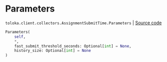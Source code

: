 # Parameters
`toloka.client.collectors.AssignmentSubmitTime.Parameters` | [Source code](https://github.com/Toloka/toloka-kit/blob/v1.2.0.post1/src/client/collectors.py#L244)

```python
Parameters(
    self,
    *,
    fast_submit_threshold_seconds: Optional[int] = None,
    history_size: Optional[int] = None
)
```

